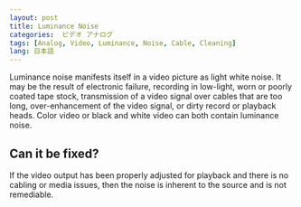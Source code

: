 ```yaml
---
layout: post
title: Luminance Noise
categories:  ビデオ アナログ  
tags: [Analog, Video, Luminance, Noise, Cable, Cleaning]
lang: 日本語
---
```


Luminance noise manifests itself in a video picture as light white noise. It may be the result of electronic failure, recording in low-light, worn or poorly coated tape stock, transmission of a video signal over cables that are too long, over-enhancement of the video signal, or dirty record or playback heads. Color video or black and white video can both contain luminance noise.

## Can it be fixed?

If the video output has been properly adjusted for playback and there is no cabling or media issues, then the noise is inherent to the source and is not remediable.
